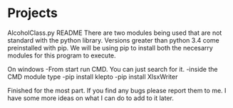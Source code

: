 # Projects
AlcoholClass.py README
There are two modules being used that are not standard with the python library. Versions greater than python 3.4 come preinstalled with pip.
We will be using pip to install both the necesarry modules for this program to execute. 

On windows
-From start run CMD. You can just search for it.
-inside the CMD module type
-pip install klepto
-pip install XlsxWriter

Finished for the most part. If you find any bugs please report them to me. I have some more ideas on what I can do to add to it later.
